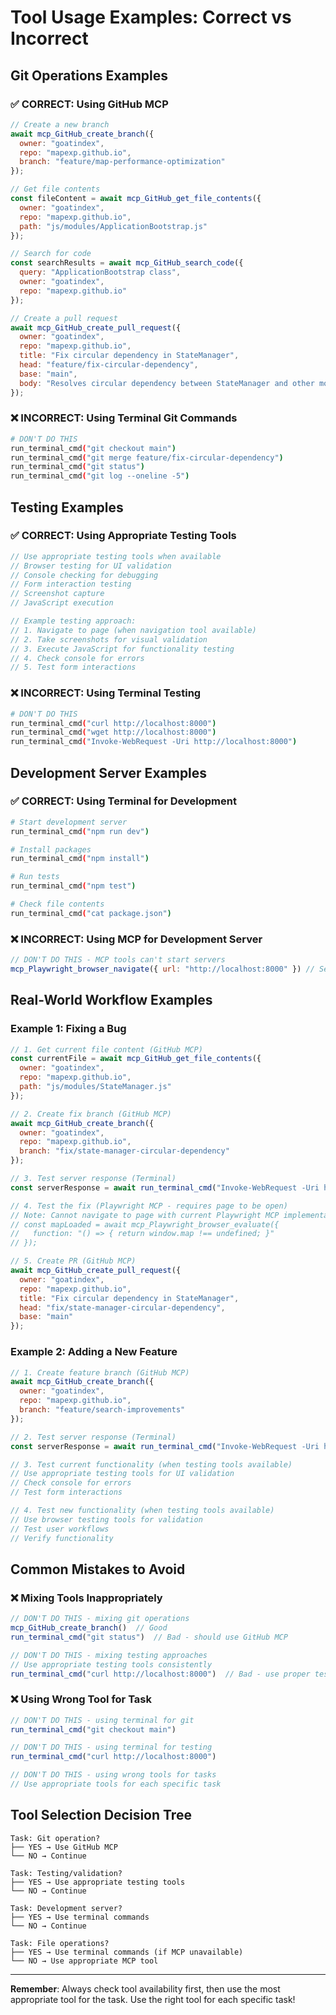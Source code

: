 # Tool Usage Examples: Correct vs Incorrect

## **Git Operations Examples**

### **✅ CORRECT: Using GitHub MCP**

```javascript
// Create a new branch
await mcp_GitHub_create_branch({
  owner: "goatindex",
  repo: "mapexp.github.io", 
  branch: "feature/map-performance-optimization"
});

// Get file contents
const fileContent = await mcp_GitHub_get_file_contents({
  owner: "goatindex",
  repo: "mapexp.github.io",
  path: "js/modules/ApplicationBootstrap.js"
});

// Search for code
const searchResults = await mcp_GitHub_search_code({
  query: "ApplicationBootstrap class",
  owner: "goatindex",
  repo: "mapexp.github.io"
});

// Create a pull request
await mcp_GitHub_create_pull_request({
  owner: "goatindex",
  repo: "mapexp.github.io",
  title: "Fix circular dependency in StateManager",
  head: "feature/fix-circular-dependency",
  base: "main",
  body: "Resolves circular dependency between StateManager and other modules"
});
```

### **❌ INCORRECT: Using Terminal Git Commands**

```bash
# DON'T DO THIS
run_terminal_cmd("git checkout main")
run_terminal_cmd("git merge feature/fix-circular-dependency")
run_terminal_cmd("git status")
run_terminal_cmd("git log --oneline -5")
```

## **Testing Examples**

### **✅ CORRECT: Using Appropriate Testing Tools**

```javascript
// Use appropriate testing tools when available
// Browser testing for UI validation
// Console checking for debugging
// Form interaction testing
// Screenshot capture
// JavaScript execution

// Example testing approach:
// 1. Navigate to page (when navigation tool available)
// 2. Take screenshots for visual validation
// 3. Execute JavaScript for functionality testing
// 4. Check console for errors
// 5. Test form interactions
```

### **❌ INCORRECT: Using Terminal Testing**

```bash
# DON'T DO THIS
run_terminal_cmd("curl http://localhost:8000")
run_terminal_cmd("wget http://localhost:8000")
run_terminal_cmd("Invoke-WebRequest -Uri http://localhost:8000")
```

## **Development Server Examples**

### **✅ CORRECT: Using Terminal for Development**

```bash
# Start development server
run_terminal_cmd("npm run dev")

# Install packages
run_terminal_cmd("npm install")

# Run tests
run_terminal_cmd("npm test")

# Check file contents
run_terminal_cmd("cat package.json")
```

### **❌ INCORRECT: Using MCP for Development Server**

```javascript
// DON'T DO THIS - MCP tools can't start servers
mcp_Playwright_browser_navigate({ url: "http://localhost:8000" }) // Server not running
```

## **Real-World Workflow Examples**

### **Example 1: Fixing a Bug**

```javascript
// 1. Get current file content (GitHub MCP)
const currentFile = await mcp_GitHub_get_file_contents({
  owner: "goatindex",
  repo: "mapexp.github.io",
  path: "js/modules/StateManager.js"
});

// 2. Create fix branch (GitHub MCP)
await mcp_GitHub_create_branch({
  owner: "goatindex", 
  repo: "mapexp.github.io",
  branch: "fix/state-manager-circular-dependency"
});

// 3. Test server response (Terminal)
const serverResponse = await run_terminal_cmd("Invoke-WebRequest -Uri http://localhost:8000 -UseBasicParsing");

// 4. Test the fix (Playwright MCP - requires page to be open)
// Note: Cannot navigate to page with current Playwright MCP implementation
// const mapLoaded = await mcp_Playwright_browser_evaluate({
//   function: "() => { return window.map !== undefined; }"
// });

// 5. Create PR (GitHub MCP)
await mcp_GitHub_create_pull_request({
  owner: "goatindex",
  repo: "mapexp.github.io", 
  title: "Fix circular dependency in StateManager",
  head: "fix/state-manager-circular-dependency",
  base: "main"
});
```

### **Example 2: Adding a New Feature**

```javascript
// 1. Create feature branch (GitHub MCP)
await mcp_GitHub_create_branch({
  owner: "goatindex",
  repo: "mapexp.github.io", 
  branch: "feature/search-improvements"
});

// 2. Test server response (Terminal)
const serverResponse = await run_terminal_cmd("Invoke-WebRequest -Uri http://localhost:8000 -UseBasicParsing");

// 3. Test current functionality (when testing tools available)
// Use appropriate testing tools for UI validation
// Check console for errors
// Test form interactions

// 4. Test new functionality (when testing tools available)
// Use browser testing tools for validation
// Test user workflows
// Verify functionality
```

## **Common Mistakes to Avoid**

### **❌ Mixing Tools Inappropriately**

```javascript
// DON'T DO THIS - mixing git operations
mcp_GitHub_create_branch()  // Good
run_terminal_cmd("git status")  // Bad - should use GitHub MCP

// DON'T DO THIS - mixing testing approaches  
// Use appropriate testing tools consistently
run_terminal_cmd("curl http://localhost:8000")  // Bad - use proper testing tools
```

### **❌ Using Wrong Tool for Task**

```javascript
// DON'T DO THIS - using terminal for git
run_terminal_cmd("git checkout main")

// DON'T DO THIS - using terminal for testing
run_terminal_cmd("curl http://localhost:8000")

// DON'T DO THIS - using wrong tools for tasks
// Use appropriate tools for each specific task
```

## **Tool Selection Decision Tree**

```
Task: Git operation?
├── YES → Use GitHub MCP
└── NO → Continue

Task: Testing/validation?
├── YES → Use appropriate testing tools
└── NO → Continue

Task: Development server?
├── YES → Use terminal commands
└── NO → Continue

Task: File operations?
├── YES → Use terminal commands (if MCP unavailable)
└── NO → Use appropriate MCP tool
```

---

**Remember**: Always check tool availability first, then use the most appropriate tool for the task. Use the right tool for each specific task!

